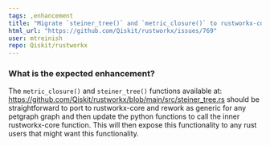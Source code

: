 ```yaml
---
tags: ,enhancement
title: "Migrate `steiner_tree()` and `metric_closure()` to rustworkx-core"
html_url: "https://github.com/Qiskit/rustworkx/issues/769"
user: mtreinish
repo: Qiskit/rustworkx
---
```


<!-- ⚠️ If you do not respect this template, your issue will be closed -->
<!-- ⚠️ Make sure to browse the opened and closed issues to confirm this idea does not exist. -->

### What is the expected enhancement?


The `metric_closure()` and `steiner_tree()` functions available at: https://github.com/Qiskit/rustworkx/blob/main/src/steiner_tree.rs should be straightforward to port to rustworkx-core and rework as generic for any petgraph graph and then update the python functions to call the inner rustworkx-core function. This will then expose this functionality to any rust users that might want this functionality.
